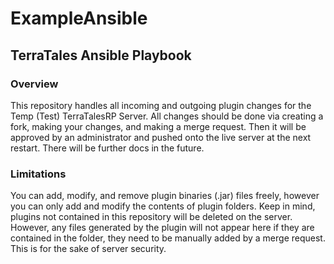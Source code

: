 # ExampleAnsible
## TerraTales Ansible Playbook

### Overview
This repository handles all incoming and outgoing plugin changes for the Temp (Test) TerraTalesRP Server. All changes should be done via creating a fork, making your changes, and making a merge request.
Then it will be approved by an administrator and pushed onto the live server at the next restart. There will be further docs in the future.

### Limitations
You can add, modify, and remove plugin binaries (.jar) files freely, however you can only add and modify the contents of
plugin folders. Keep in mind, plugins not contained in this repository will be deleted on the server. However, any files
generated by the plugin will not appear here if they are contained in the folder, they need to be manually added by a
merge request. This is for the sake of server security.
